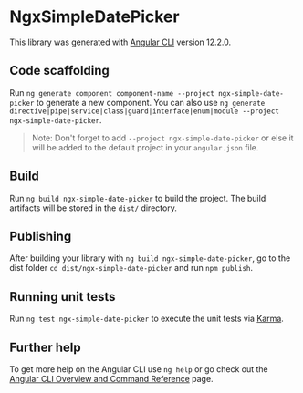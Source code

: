 # NgxSimpleDatePicker

This library was generated with [Angular CLI](https://github.com/angular/angular-cli) version 12.2.0.

## Code scaffolding

Run `ng generate component component-name --project ngx-simple-date-picker` to generate a new component. You can also use `ng generate directive|pipe|service|class|guard|interface|enum|module --project ngx-simple-date-picker`.
> Note: Don't forget to add `--project ngx-simple-date-picker` or else it will be added to the default project in your `angular.json` file. 

## Build

Run `ng build ngx-simple-date-picker` to build the project. The build artifacts will be stored in the `dist/` directory.

## Publishing

After building your library with `ng build ngx-simple-date-picker`, go to the dist folder `cd dist/ngx-simple-date-picker` and run `npm publish`.

## Running unit tests

Run `ng test ngx-simple-date-picker` to execute the unit tests via [Karma](https://karma-runner.github.io).

## Further help

To get more help on the Angular CLI use `ng help` or go check out the [Angular CLI Overview and Command Reference](https://angular.io/cli) page.
